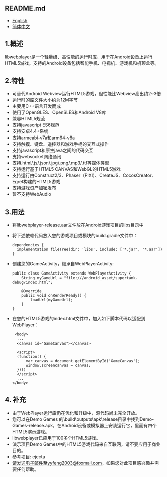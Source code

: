 <h2>README.md</h2>

- <a href="/README.md">English</a>
- <a href="/readme/README.zh-CN.md">简体中文</a>

<h2>1.概述</h2>

libwebplayer是一个轻量级、高性能的运行时库，用于在Android设备上运行HTML5游戏。支持的Android设备包括智能手机、电视机、游戏机和机顶盒等。

<h2>2.特性</h2>

- 可替代Android Webview运行HTML5游戏，但性能比Webview高出约2~3倍
- 运行时的库文件大小约为12M字节
- 主要用C++语言开发而成
- 使用了OpenGLES、OpenSLES和Android V8库
- 兼容HTML5规范
- 支持javascript ES6规范
- 支持安卓4.4+系统
- 支持armeabi-v7a和arm64-v8a
- 支持触摸、键盘、遥控器和游戏手柄的交互式操作
- 支持javascript和原生java之间的代码交互
- 支持websocket网络通讯
- 支持.html/.js/.json/.jpg/.png/.mp3/.ttf等媒体类型
- 支持运行基于HTML5 CANVAS和WebGL的HTML5游戏
- 支持运行由Construct2/3、Phaser（PIXI）、CreateJS、CocosCreator、Egret构建的HTML5游戏
- 支持游戏资产加密发布
- 暂不支持WebAudio

<h2>3.用法</h2>

- 将libwebplayer-release.aar文件放在Android游戏项目的libs目录中
  
- 将下述依赖代码放入您的游戏项目或模块的build.gradle文件中：
  <br/>
  ```
  dependencies {
    implementation fileTree(dir: 'libs', include: ['*.jar', '*.aar'])
  }
  ```
  
- 创建您的GameActivity，继承自WebPlayerActivity:
  <br/>
  ```
  public class GameActivity extends WebPlayerActivity {
      String myGameUrl = "file:///android_asset/supertank-debug/index.html";
	  
      @Override
      public void onRenderReady() {
          loadUrl(myGameUrl);
      }
  }
  ```
  
- 在您的HTML5游戏的index.html文件中，加入如下脚本代码以适配到WebPlayer：
  ```
   <body>
    ...
    <canvas id="GameCanvas"></canvas>
    
    <script>
    (function() {
        var canvas = document.getElementById('GameCanvas');
        window.screencanvas = canvas;
    })()
    </script>
    ...
  </body>
  ```
  
<h2>4. 补充</h2> 

- 由于WebPlayer运行库仍在优化和升级中，源代码尚未完全开放。
- 您可以在Demo Games 的\build\outputs\apk\release目录中找到Demo-Games-release.apk，在Android设备或模拟器上安装运行它，里面有四个HTML5演示游戏。
- libwebplayer已应用于100多个HTML5游戏。
- 演示项目Demo Games中的HTML5游戏代码来自互联网，请不要应用于商业目的。
- 参考项目: ejecta
- 请发送电子邮件至yyfeng2003@foxmail.com，如果您对此项目感兴趣并需要任何帮助。
  


